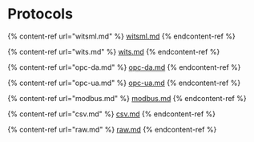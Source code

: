 # Protocols

{% content-ref url="witsml.md" %}
[witsml.md](witsml.md)
{% endcontent-ref %}

{% content-ref url="wits.md" %}
[wits.md](wits.md)
{% endcontent-ref %}

{% content-ref url="opc-da.md" %}
[opc-da.md](opc-da.md)
{% endcontent-ref %}

{% content-ref url="opc-ua.md" %}
[opc-ua.md](opc-ua.md)
{% endcontent-ref %}

{% content-ref url="modbus.md" %}
[modbus.md](modbus.md)
{% endcontent-ref %}

{% content-ref url="csv.md" %}
[csv.md](csv.md)
{% endcontent-ref %}

{% content-ref url="raw.md" %}
[raw.md](raw.md)
{% endcontent-ref %}

